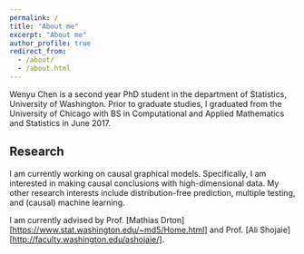 ```yaml
---
permalink: /
title: "About me"
excerpt: "About me"
author_profile: true
redirect_from: 
  - /about/
  - /about.html
---
```


Wenyu Chen is a second year PhD student in the department of Statistics, University of Washington. Prior to graduate studies, I graduated from the University of Chicago with BS in Computational and Applied Mathematics and Statistics in June 2017. 

## Research

I am currently working on causal graphical models. Specifically, I am interested in making causal conclusions with high-dimensional data. My other research interests include distribution-free prediction, multiple testing, and (causal) machine learning. 

I am currently advised by Prof. [Mathias Drton][https://www.stat.washington.edu/~md5/Home.html] and Prof. [Ali Shojaie][http://faculty.washington.edu/ashojaie/]. 

